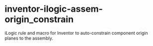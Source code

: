 # inventor-ilogic-assem-origin_constrain
iLogic rule and macro for Inventor to auto-constrain component origin planes to the assembly.
